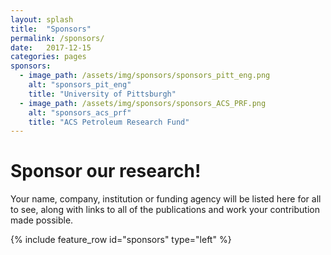 ```yaml
---
layout: splash
title:  "Sponsors"
permalink: /sponsors/
date:   2017-12-15
categories: pages
sponsors:
  - image_path: /assets/img/sponsors/sponsors_pitt_eng.png
    alt: "sponsors_pit_eng"
    title: "University of Pittsburgh"
  - image_path: /assets/img/sponsors/sponsors_ACS_PRF.png
    alt: "sponsors_acs_prf"
    title: "ACS Petroleum Research Fund"
---
```


Sponsor our research!
=====================

Your name, company, institution or funding agency will be listed here for all to see, along with links to all of the publications and work your contribution made possible.

{% include feature_row id="sponsors" type="left" %}
